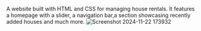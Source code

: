 A website built with HTML and CSS for managing house rentals. It features a homepage with a slider, a navigation bar,a section showcasing recently added houses and much more.
![Screenshot 2024-11-22 173932](https://github.com/user-attachments/assets/febfc11c-1e04-4bee-aba5-4c63c77a21b4)

